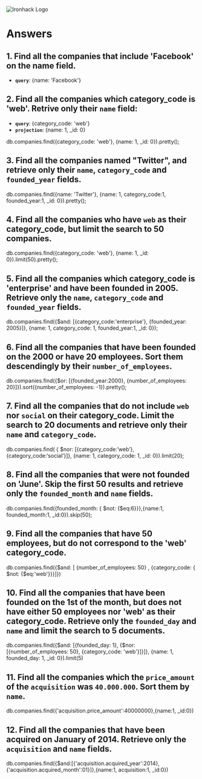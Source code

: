 ![Ironhack Logo](https://i.imgur.com/1QgrNNw.png)

# Answers

## 1. Find all the companies that include 'Facebook' on the **name** field.

 - **`query`**: {name: 'Facebook'}
 
 ## 2. Find all the companies which **category_code** is 'web'. Retrive only their `name` field:

 - **`query`**: {category_code: 'web'}
 - **`projection`**: {name: 1, _id: 0}

db.companies.find({category_code: 'web'}, {name: 1, _id: 0}).pretty();

## 3. Find all the companies named "Twitter", and retrieve only their `name`, `category_code` and `founded_year` fields.

db.companies.find({name: 'Twitter'}, {name: 1, category_code:1, founded_year:1, _id: 0}).pretty();

## 4. Find all the companies who have `web` as their **category_code**, but limit the search to 50 companies.

db.companies.find({category_code: 'web'}, {name: 1, _id: 0}).limit(50).pretty();

## 5. Find all the companies which **category_code** is 'enterprise' and have been founded in 2005. Retrieve only the `name`, `category_code` and `founded_year` fields.

db.companies.find({$and: [{category_code:'enterprise'}, {founded_year: 2005}]}, {name: 1, category_code: 1, founded_year:1, _id: 0});

## 6. Find all the companies that have been **founded** on the 2000 or have 20 **employees**. Sort them descendingly by their `number_of_employees`.

db.companies.find({$or: [{founded_year:2000}, {number_of_employees: 20}]}).sort({number_of_employees: -1}).pretty();

## 7. Find all the companies that do not include `web` nor `social` on their **category_code**. Limit the search to 20 documents and retrieve only their `name` and `category_code`.

db.companies.find( { $nor: [{category_code:’web’},{category_code:‘social’}]}, {name: 1, category_code: 1,  _id: 0}).limit(20);

## 8. Find all the companies that were not **founded** on 'June'. Skip the first 50 results and retrieve only the `founded_month` and `name` fields.

db.companies.find({founded_month: { $not: {$eq:6}}},{name:1, founded_month:1, _id:0}).skip(50);

## 9. Find all the companies that have 50 employees, but do not correspond to the 'web' **category_code**. 

db.companies.find({$and: [ {number_of_employees: 50} , {category_code: { $not: {$eq:'web'}}}]})

## 10. Find all the companies that have been founded on the 1st of the month, but does not have either 50 employees nor 'web' as their **category_code**. Retrieve only the `founded_day` and `name` and limit the search to 5 documents.

db.companies.find({$and: [{founded_day: 1}, {$nor: [{number_of_employees: 50}, {category_code: 'web'}]}]}, {name: 1, founded_day: 1,  _id: 0}).limit(5)

## 11. Find all the companies which the `price_amount` of the `acquisition` was **`40.000.000`**. Sort them by `name`.

db.companies.find({'acquisition.price_amount':40000000},{name:1, _id:0})

## 12. Find all the companies that have been acquired on January of 2014. Retrieve only the `acquisition` and `name` fields.

db.companies.find({$and:[{'acquisition.acquired_year':2014},{'acquisition.acquired_month':01}]},{name:1, acquisition:1, _id:0})